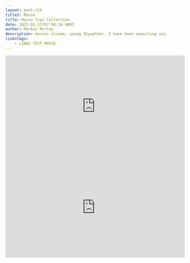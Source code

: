 ```yaml
---
layout: post.njk
title2: Movie
title: Movie Tips Collection
date: 2021-01-11T07:50:24.960Z
author: Markus Morley
description: movies elcome, young Skywalker. I have been expecting you. You no longer need those. Guards, leave us. I'm looking forward to completing your training. In time you will call me Master. You're gravely mistaken. elcome, young Skywalker. I have been expecting you. You no longer need those. Guards, leave us. I'm looking forward to completing your training. In time you will call me Master. You're gravely mistaken.
linksTags:
    - LINKS TEST MOVIE
---
```


<iframe width="560" height="315" src="https://www.youtube.com/embed/DM8ohRyAP00" frameborder="0" allow="accelerometer; autoplay; clipboard-write; encrypted-media; gyroscope; picture-in-picture" allowfullscreen></iframe>

<iframe width="560" height="315" src="https://www.youtube.com/embed/_2PyxzSH1HM" frameborder="0" allow="accelerometer; autoplay; clipboard-write; encrypted-media; gyroscope; picture-in-picture" allowfullscreen></iframe>
